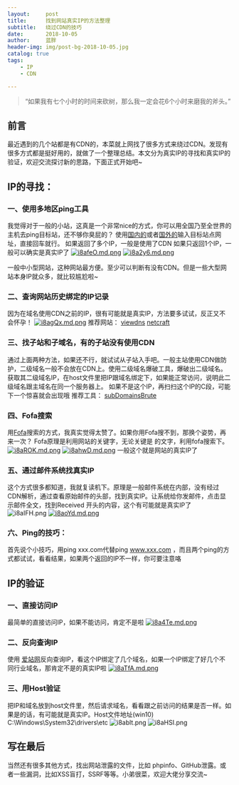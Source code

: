 ```yaml
---
layout:     post
title:      找到网站真实IP的方法整理
subtitle:   绕过CDN的技巧
date:       2018-10-05
author:     蓝胖
header-img: img/post-bg-2018-10-05.jpg
catalog: true
tags:
    - IP
    - CDN

---
```


>“如果我有七个小时的时间来砍树，那么我一定会花6个小时来磨我的斧头。”

## 前言


最近遇到的几个站都是有CDN的，本菜就上网找了很多方式来绕过CDN。发现有很多方式都是挺好用的，就做了一个整理总结。本文分为真实IP的寻找和真实IP的验证，欢迎交流探讨新的思路，下面正式开始吧~


## IP的寻找：
### 一、使用多地区ping工具
我觉得对于一般的小站，这真是一个非常nice的方式，你可以用全国乃至全世界的主机去ping目标站，还不够你臭屁的？
使用[国内的](http://ping.chinaz.com)或者[国外的](https://asm.ca.com)输入目标站点网址，直接回车就行。
如果返回了多个IP，一般是使用了CDN
如果只返回1个IP，一般可以确实是真实IP了
[![i8afeO.md.png](https://s1.ax1x.com/2018/10/05/i8afeO.md.png)](https://imgchr.com/i/i8afeO)
[![i8a2y6.md.png](https://s1.ax1x.com/2018/10/05/i8a2y6.md.png)](https://imgchr.com/i/i8a2y6)
 
 
一般中小型网站，这种网站最方便。至少可以判断有没有CDN。但是一些大型网站本身IP就众多，就比较尴尬啦~

### 二、查询网站历史绑定的IP记录
因为在域名使用CDN之前的IP，很有可能就是真实IP，方法要多试试，反正又不会怀孕！
[![i8agQx.md.png](https://s1.ax1x.com/2018/10/05/i8agQx.md.png)](https://imgchr.com/i/i8agQx)
推荐网站：
[viewdns](https://viewdns.info/)
[netcraft](https://toolbar.netcraft.com/site_report?url=)

### 三、找子站和子域名，有的子站没有使用CDN
通过上面两种方法，如果还不行，就试试从子站入手吧。一般主站使用CDN做防护，二级域名一般不会放在CDN上。使用二级域名爆破工具，爆破出二级域名。获取其二级域名IP，在host文件里把IP跟域名绑定下，如果能正常访问，说明此二级域名跟主域名在同一个服务器上。   如果不是这个IP，再扫扫这个IP的C段，可能下一个惊喜就会出现哦
推荐工具：
[subDomainsBrute](https://github.com/lijiejie/subDomainsBrute)

### 四、Fofa搜索

用[Fofa](https://fofa.so)搜索的方式，我真实觉得太赞了。如果你用Fofa搜不到，那换个姿势，再来一次？
Fofa原理是利用网站的关键字，无论关键是<title>、<body>都可以。比如我目标站点的关键字是<title> **** </title> 的文字，利用fofa搜索下。
[![i8aROK.md.png](https://s1.ax1x.com/2018/10/05/i8aROK.md.png)](https://imgchr.com/i/i8aROK)
[![i8ahwD.md.png](https://s1.ax1x.com/2018/10/05/i8ahwD.md.png)](https://imgchr.com/i/i8ahwD)
一般这个就是网站的真实IP了



### 五、通过邮件系统找真实IP
这个方式很多都知道，我就复读机下。原理是一般邮件系统在内部，没有经过CDN解析，通过查看原始邮件的头部，找到真实IP。让系统给你发邮件，点击显示邮件全文，找到Received 开头的内容，这个有可能就是真实IP了
![i8aIFH.png](https://s1.ax1x.com/2018/10/05/i8aIFH.png)
[![i8aoYd.md.png](https://s1.ax1x.com/2018/10/05/i8aoYd.md.png)](https://imgchr.com/i/i8aoYd)
 

### 六、Ping的技巧：
首先说个小技巧，用ping xxx.com代替ping www.xxx.com ，而且两个ping的方式都试试，看看结果，如果两个返回的IP不一样，你可要注意咯


## IP的验证
### 一、直接访问IP
最简单的直接访问IP，如果不能访问，肯定不是啦
[![i8a4Te.md.png](https://s1.ax1x.com/2018/10/05/i8a4Te.md.png)](https://imgchr.com/i/i8a4Te)
### 二、反向查询IP
使用 [爱站网](https://dns.aizhan.com/ )反向查询IP，看这个IP绑定了几个域名，如果一个IP绑定了好几个不同行业域名，那肯定不是的真实IP啦
[![i8aTfA.md.png](https://s1.ax1x.com/2018/10/05/i8aTfA.md.png)](https://imgchr.com/i/i8aTfA)

### 三、用Host验证
把IP和域名放到host文件里，然后请求域名，看看跟之前访问的结果是否一样。如果是的话，有可能就是真实IP。Host文件地址(win10) C:\Windows\System32\drivers\etc 
![i8ablt.png](https://s1.ax1x.com/2018/10/05/i8ablt.png)
![i8aHSI.png](https://s1.ax1x.com/2018/10/05/i8aHSI.png)
 
## 写在最后
当然还有很多其他方式，找出网站泄露的文件，比如 phpinfo、GitHub泄露。或者一些漏洞，比如XSS盲打，SSRF等等。小弟很菜，欢迎大佬分享交流~




